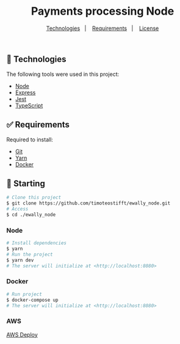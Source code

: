 <h1 align="center">
  Payments processing Node
</h1>

<p align="center">
  <a href="#-technologies">Technologies</a>&nbsp;&nbsp;&nbsp;|&nbsp;&nbsp;&nbsp;
  <a href="#-requirements">Requirements</a>&nbsp;&nbsp;&nbsp;|&nbsp;&nbsp;&nbsp;
  <a href="#memo-license">License</a>
</p>

<br>

## 🚀 Technologies

The following tools were used in this project:

- [Node](https://nodejs.org/en/)
- [Express](https://expressjs.com/pt-br/)
- [Jest](https://jestjs.io/pt-BR/)
- [TypeScript](https://www.typescriptlang.org/)

## ✅ Requirements

Required to install:

- [Git](https://git-scm.com/)
- [Yarn](https://classic.yarnpkg.com)
- [Docker](https://www.docker.com/get-started/)

## 🏁 Starting

```bash
# Clone this project
$ git clone https://github.com/timoteostifft/ewally_node.git
# Access
$ cd ./ewally_node
```

### Node

```bash
# Install dependencies
$ yarn
# Run the project
$ yarn dev
# The server will initialize at <http://localhost:8080>
```

### Docker

```bash
# Run project
$ docker-compose up
# The server will initialize at <http://localhost:8080>
```

### AWS

[AWS Deploy](http://18.228.170.204:8080/api-docs/#/)

